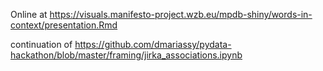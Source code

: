 Online at https://visuals.manifesto-project.wzb.eu/mpdb-shiny/words-in-context/presentation.Rmd

continuation of https://github.com/dmariassy/pydata-hackathon/blob/master/framing/jirka_associations.ipynb
